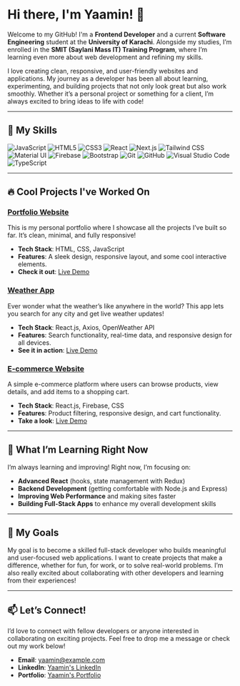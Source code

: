 # Hi there, I'm Yaamin! 👋

Welcome to my GitHub! I'm a **Frontend Developer** and a current **Software Engineering** student at the **University of Karachi**. Alongside my studies, I’m enrolled in the **SMIT (Saylani Mass IT) Training Program**, where I’m learning even more about web development and refining my skills. 

I love creating clean, responsive, and user-friendly websites and applications. My journey as a developer has been all about learning, experimenting, and building projects that not only look great but also work smoothly. Whether it’s a personal project or something for a client, I’m always excited to bring ideas to life with code!

---

## 🚀 My Skills

<p align="left">
  <img src="https://skillicons.dev/icons?i=js" alt="JavaScript" />
  <img src="https://skillicons.dev/icons?i=html" alt="HTML5" />
  <img src="https://skillicons.dev/icons?i=css" alt="CSS3" />
  <img src="https://skillicons.dev/icons?i=react" alt="React" />
  <img src="https://skillicons.dev/icons?i=nextjs" alt="Next.js" />
  <img src="https://skillicons.dev/icons?i=tailwind" alt="Tailwind CSS" />
  <img src="https://skillicons.dev/icons?i=mui" alt="Material UI" />
  <img src="https://skillicons.dev/icons?i=firebase" alt="Firebase" />
  <img src="https://skillicons.dev/icons?i=bootstrap" alt="Bootstrap" />
  <img src="https://skillicons.dev/icons?i=git" alt="Git" />
  <img src="https://skillicons.dev/icons?i=github" alt="GitHub" />
  <img src="https://skillicons.dev/icons?i=vscode" alt="Visual Studio Code" />
  <img src="https://skillicons.dev/icons?i=ts" alt="TypeScript" />
</p>

---

## 🔥 Cool Projects I've Worked On

### [Portfolio Website](https://github.com/yaamin/portfolio)
This is my personal portfolio where I showcase all the projects I’ve built so far. It’s clean, minimal, and fully responsive!

- **Tech Stack**: HTML, CSS, JavaScript
- **Features**: A sleek design, responsive layout, and some cool interactive elements.
- **Check it out**: [Live Demo](#)

### [Weather App](https://github.com/yaamin/weather-app)
Ever wonder what the weather’s like anywhere in the world? This app lets you search for any city and get live weather updates!

- **Tech Stack**: React.js, Axios, OpenWeather API
- **Features**: Search functionality, real-time data, and responsive design for all devices.
- **See it in action**: [Live Demo](#)

### [E-commerce Website](https://github.com/yaamin/ecommerce-website)
A simple e-commerce platform where users can browse products, view details, and add items to a shopping cart.

- **Tech Stack**: React.js, Firebase, CSS
- **Features**: Product filtering, responsive design, and cart functionality.
- **Take a look**: [Live Demo](#)

---

## 🌱 What I’m Learning Right Now

I’m always learning and improving! Right now, I’m focusing on:
- **Advanced React** (hooks, state management with Redux)
- **Backend Development** (getting comfortable with Node.js and Express)
- **Improving Web Performance** and making sites faster
- **Building Full-Stack Apps** to enhance my overall development skills

---

## 🎯 My Goals

My goal is to become a skilled full-stack developer who builds meaningful and user-focused web applications. I want to create projects that make a difference, whether for fun, for work, or to solve real-world problems. I’m also really excited about collaborating with other developers and learning from their experiences!

---

## 📫 Let’s Connect!

I’d love to connect with fellow developers or anyone interested in collaborating on exciting projects. Feel free to drop me a message or check out my work below!

- **Email**: yaamin@example.com
- **LinkedIn**: [Yaamin's LinkedIn](https://linkedin.com/in/yaamin)
- **Portfolio**: [Yaamin's Portfolio](https://yaamin-portfolio.com)
